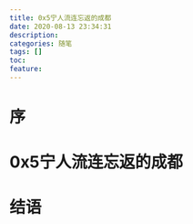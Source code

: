 ```yaml
---
title: 0x5宁人流连忘返的成都
date: 2020-08-13 23:34:31
description: 
categories: 随笔
tags: [] 
toc: 
feature: 
---
```


# 序
<!-- more -->

# 0x5宁人流连忘返的成都

# 结语